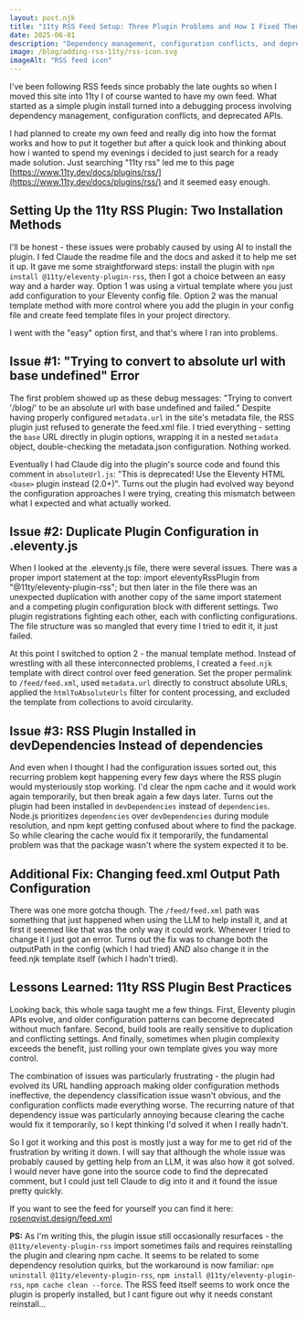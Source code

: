 ```yaml
---
layout: post.njk
title: "11ty RSS Feed Setup: Three Plugin Problems and How I Fixed Them"
date: 2025-06-01
description: "Dependency management, configuration conflicts, and deprecated APIs while setting up RSS feeds in 11ty"
image: /blog/adding-rss-11ty/rss-icon.svg
imageAlt: "RSS feed icon"
---
```


I've been following RSS feeds since probably the late oughts so when I moved this site into 11ty I of course wanted to have my own feed. What started as a simple plugin install turned into a debugging process involving dependency management, configuration conflicts, and deprecated APIs.

I had planned to create my own feed and really dig into how the format works and how to put it together but after a quick look and thinking about how i wanted to spend my evenings i decided to just search for a ready made solution. Just searching "11ty rss" led me to this page [https://www.11ty.dev/docs/plugins/rss/](https://www.11ty.dev/docs/plugins/rss/) and it seemed easy enough.

## Setting Up the 11ty RSS Plugin: Two Installation Methods

I'll be honest - these issues were probably caused by using AI to install the plugin. I fed Claude the readme file and the docs and asked it to help me set it up. It gave me some straightforward steps: install the plugin with `npm install @11ty/eleventy-plugin-rss`, then I got a choice between an easy way and a harder way. Option 1 was using a virtual template where you just add configuration to your Eleventy config file. Option 2 was the manual template method with more control where you add the plugin in your config file and create feed template files in your project directory.

I went with the "easy" option first, and that's where I ran into problems.

## Issue #1: "Trying to convert to absolute url with base undefined" Error

The first problem showed up as these debug messages: "Trying to convert '/blog/' to be an absolute url with base undefined and failed." Despite having properly configured `metadata.url` in the site's metadata file, the RSS plugin just refused to generate the feed.xml file. I tried everything - setting the `base` URL directly in plugin options, wrapping it in a nested `metadata` object, double-checking the metadata.json configuration. Nothing worked.

Eventually I had Claude dig into the plugin's source code and found this comment in `absoluteUrl.js`: "This is deprecated! Use the Eleventy HTML `<base>` plugin instead (2.0+)". Turns out the plugin had evolved way beyond the configuration approaches I were trying, creating this mismatch between what I expected and what actually worked.

## Issue #2: Duplicate Plugin Configuration in .eleventy.js

When I looked at the .eleventy.js file, there were several issues. There was a proper import statement at the top: import eleventyRssPlugin from "@11ty/eleventy-plugin-rss"; but then later in the file there was an unexpected duplication with another copy of the same import statement and a competing plugin configuration block with different settings. Two plugin registrations fighting each other, each with conflicting configurations. The file structure was so mangled that every time I tried to edit it, it just failed.

At this point I switched to option 2 - the manual template method. Instead of wrestling with all these interconnected problems, I created a `feed.njk` template with direct control over feed generation. Set the proper permalink to `/feed/feed.xml`, used `metadata.url` directly to construct absolute URLs, applied the `htmlToAbsoluteUrls` filter for content processing, and excluded the template from collections to avoid circularity.

## Issue #3: RSS Plugin Installed in devDependencies Instead of dependencies

And even when I thought I had the configuration issues sorted out, this recurring problem kept happening every few days where the RSS plugin would mysteriously stop working. I'd clear the npm cache and it would work again temporarily, but then break again a few days later. Turns out the plugin had been installed in `devDependencies` instead of `dependencies`. Node.js prioritizes `dependencies` over `devDependencies` during module resolution, and npm kept getting confused about where to find the package. So while clearing the cache would fix it temporarily, the fundamental problem was that the package wasn't where the system expected it to be.

## Additional Fix: Changing feed.xml Output Path Configuration

There was one more gotcha though. The `/feed/feed.xml` path was something that just happened when using the LLM to help install it, and at first it seemed like that was the only way it could work. Whenever I tried to change it I just got an error. Turns out the fix was to change both the outputPath in the config (which I had tried) AND also change it in the feed.njk template itself (which I hadn't tried).

## Lessons Learned: 11ty RSS Plugin Best Practices

Looking back, this whole saga taught me a few things. First, Eleventy plugin APIs evolve, and older configuration patterns can become deprecated without much fanfare. Second, build tools are really sensitive to duplication and conflicting settings. And finally, sometimes when plugin complexity exceeds the benefit, just rolling your own template gives you way more control.

The combination of issues was particularly frustrating - the plugin had evolved its URL handling approach making older configuration methods ineffective, the dependency classification issue wasn't obvious, and the configuration conflicts made everything worse. The recurring nature of that dependency issue was particularly annoying because clearing the cache would fix it temporarily, so I kept thinking I'd solved it when I really hadn't.

So I got it working and this post is mostly just a way for me to get rid of the frustration by writing it down. I will say that although the whole issue was probably caused by getting help from an LLM, it was also how it got solved. I would never have gone into the source code to find the deprecated comment, but I could just tell Claude to dig into it and it found the issue pretty quickly.

If you want to see the feed for yourself you can find it here: [rosenqvist.design/feed.xml](https://rosenqvist.design/feed.xml)

**PS:** As I'm writing this, the plugin issue still occasionally resurfaces - the `@11ty/eleventy-plugin-rss` import sometimes fails and requires reinstalling the plugin and clearing npm cache. It seems to be related to some dependency resolution quirks, but the workaround is now familiar: `npm uninstall @11ty/eleventy-plugin-rss`, `npm install @11ty/eleventy-plugin-rss`, `npm cache clean --force`. The RSS feed itself seems to work once the plugin is properly installed, but I cant figure out why it needs constant reinstall...
